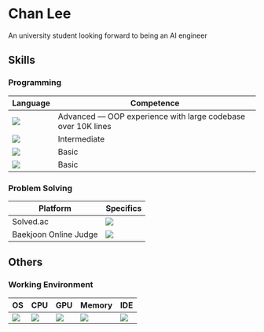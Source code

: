 # Chan Lee

An university student looking forward to being an AI engineer

## Skills

### Programming

| Language | Competence |
| --- | --- |
| ![](https://img.shields.io/badge/Python-14354C?style=for-the-badge&logo=python&logoColor=white) | Advanced — OOP experience with large codebase over 10K lines |
| ![](https://img.shields.io/badge/C%2B%2B-00599C?style=for-the-badge&logo=c%2B%2B&logoColor=white) | Intermediate |
| ![](https://img.shields.io/badge/Swift-FA7343?style=for-the-badge&logo=swift&logoColor=white) | Basic |
| ![](https://img.shields.io/badge/Java-ED8B00?style=for-the-badge&logo=openjdk&logoColor=white) | Basic |

### Problem Solving

| Platform | Specifics |
| --- | --- |
| Solved.ac | ![](https://img.shields.io/badge/Solved.ac-Gold1-4EA94B?style=for-the-badge&logoColor=white) |
| Baekjoon Online Judge | ![](https://img.shields.io/badge/Solved-343-0769AD?style=for-the-badge&logoColor=white) |

## Others

### Working Environment

| OS | CPU | GPU | Memory | IDE |
| --- | --- | --- | --- | --- |
| ![](https://img.shields.io/badge/mac%20os-000000?style=for-the-badge&logo=apple&logoColor=white) | ![](https://img.shields.io/badge/M1%20Pro-8%20Cores-black?style=for-the-badge&logo=apple&logoColor=white) | ![](https://img.shields.io/badge/M1%20Pro-14%20Cores-black?style=for-the-badge&logo=apple&logoColor=white) | ![](https://img.shields.io/badge/Unified-16%20GB-black?style=for-the-badge&logo=apple&logoColor=white) | ![](https://img.shields.io/badge/vscode-0078D4?style=for-the-badge&logo=visual%20studio%20code&logoColor=white) |
